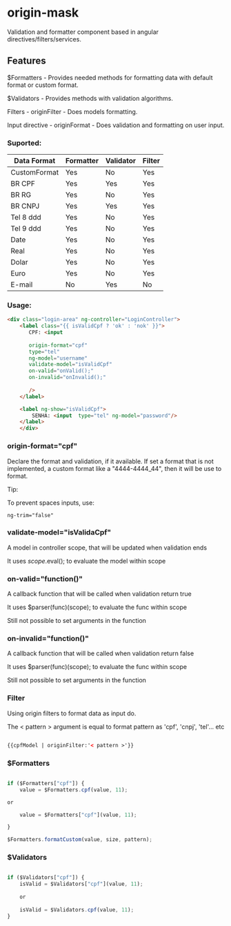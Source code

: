 
# origin-mask
Validation and formatter component based in angular directives/filters/services.

## Features

$Formatters - Provides needed methods for formatting data with default format or custom format.

$Validators - Provides methods with validation algorithms.

Filters - originFilter - Does models formatting.

Input directive - originFormat - Does validation and formatting on user input.

### Suported:

| Data Format | Formatter | Validator | Filter |
|-------------|-----------|-----------|--------|
| CustomFormat| Yes       | No        | Yes     |
| BR CPF      | Yes       | Yes       | Yes     |
| BR RG       | Yes       | No        | Yes     |
| BR CNPJ     | Yes       | Yes       | Yes     |
| Tel 8 ddd   | Yes       | No        | Yes     |
| Tel 9 ddd   | Yes       | No        | Yes     |
| Date        | Yes       | No        | Yes     |
| Real        | Yes       | No        | Yes     |
| Dolar       | Yes       | No        | Yes     |
| Euro        | Yes       | No        | Yes     |
| E-mail      | No        | Yes       | No      |

### Usage:

```html
<div class="login-area" ng-controller="LoginController">
    <label class="{{ isValidCpf ? 'ok' : 'nok' }}">
       CPF: <input 
       
       origin-format="cpf" 
       type="tel" 
       ng-model="username"  
       validate-model="isValidCpf" 
       on-valid="onValid();"
       on-invalid="onInvalid();" 
       
       />
    </label>

    <label ng-show="isValidCpf">
        SENHA: <input  type="tel" ng-model="password"/>
    </label>
    </div>
```
### origin-format="cpf"
Declare the format and validation, if it available. 
If set a format that is not implemented, a custom format like a "4444-4444_44", then it will be use to format.

Tip:

To prevent spaces inputs, use:
```
ng-trim="false" 
```

### validate-model="isValidaCpf"
A model in controller scope, that will be updated when validation ends

It uses $scope.$eval(); to evaluate the model within scope

### on-valid="function()"
A callback function that will be called when validation return true

It uses $parser(func)(scope); to evaluate the func within scope

Still not possible to set arguments in the function

### on-invalid="function()"
A callback function that will be called when validation return false

It uses $parser(func)(scope); to evaluate the func within scope

Still not possible to set arguments in the function

### Filter
Using origin filters to format data as input do. 

The < pattern > argument is equal to format pattern as 'cpf', 'cnpj', 'tel'... etc

```html

{{cpfModel | originFilter:'< pattern >'}}

```

### $Formatters

```js

if ($Formatters["cpf"]) {
    value = $Formatters.cpf(value, 11);

or 

    value = $Formatters["cpf"](value, 11);

}

$Formatters.formatCustom(value, size, pattern);

```

### $Validators

```js

if ($Validators["cpf"]) {
    isValid = $Validators["cpf"](value, 11);
    
    or 
    
    isValid = $Validators.cpf(value, 11);
}

```
